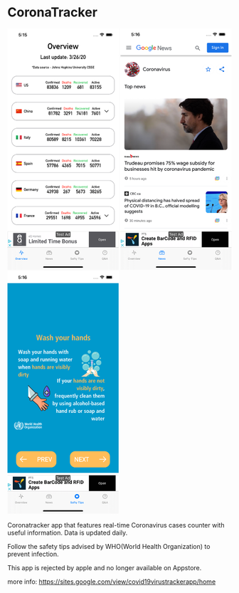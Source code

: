 # CoronaTracker

<div>
  <img src="https://github.com/08jhs05/CoronaTracker/blob/master/overview.png" width="250">
  <img src="https://github.com/08jhs05/CoronaTracker/blob/master/news.png" width="250">
  <img src="https://github.com/08jhs05/CoronaTracker/blob/master/safety.png" width="250">
</div>


Coronatracker app that features real-time Coronavirus cases counter with useful information. Data is updated daily.

Follow the safety tips advised by WHO(World Health Organization) to prevent infection.

This app is rejected by apple and no longer available on Appstore.

more info:
https://sites.google.com/view/covid19virustrackerapp/home
